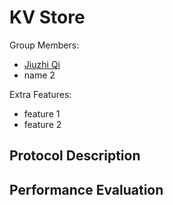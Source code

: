 # KV Store

Group Members:  
 - [Jiuzhi Qi](mailto:qijiuzhi@gwu.edu)  
 - name 2

Extra Features:
 - feature 1
 - feature 2

 ## Protocol Description

 ## Performance Evaluation
